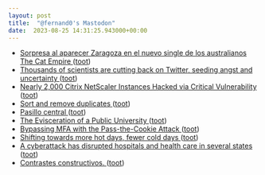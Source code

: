 ```yaml
---
layout: post
title:  "@fernand0's Mastodon"
date:  2023-08-25 14:31:25.943000+00:00
---
```

*  [Sorpresa al aparecer Zaragoza en el nuevo single de los australianos The Cat Empire ](https://www.aragonmusical.com/2023/08/sorpresa-al-aparecer-zaragoza-en-el-nuevo-single-de-los-australianos-the-cat-empire) ([toot](https://mastodon.social/@fernand0/110950736589274391))
*  [Thousands of scientists are cutting back on Twitter, seeding angst and uncertainty ](https://www.nature.com/articles/d41586-023-02554-) ([toot](https://mastodon.social/@fernand0/110950547534116931))
*  [Nearly 2,000 Citrix NetScaler Instances Hacked via Critical Vulnerability ](https://thehackernews.com/2023/08/nearly-2000-citrix-netscaler-instances.htm) ([toot](https://mastodon.social/@fernand0/110950317435907526))
*  [Sort and remove duplicates ](https://www.johndcook.com/blog/2023/08/07/sort-u) ([toot](https://mastodon.social/@fernand0/110950028777349962))
*  [Pasillo central ](https://www.flickr.com/photos/fernand0/53125215124) ([toot](https://mastodon.social/@fernand0/110949749158022951))
*  [The Evisceration of a Public University ](https://www.thenation.com/article/society/wvu-cuts-higher-education) ([toot](https://mastodon.social/@fernand0/110949725167172479))
*  [Bypassing MFA with the Pass-the-Cookie Attack ](https://blog.netwrix.com/2022/11/29/bypassing-mfa-with-pass-the-cookie-attack) ([toot](https://mastodon.social/@fernand0/110949586030418179))
*  [Shifting towards more hot days, fewer cold days ](https://flowingdata.com/2023/08/16/shifting-towards-more-hot-days-fewer-cold-days) ([toot](https://mastodon.social/@fernand0/110949275445054470))
*  [A cyberattack has disrupted hospitals and health care in several states ](https://apnews.com/article/cyberattack-hospital-emergency-outage-4c808c1dad8686458ecbeababd08fec) ([toot](https://mastodon.social/@fernand0/110948988247845707))
*  [Contrastes constructivos. ](https://avecesunafoto.wordpress.com/2023/08/24/contrastes-constructivos) ([toot](https://mastodon.social/@fernand0/110946209475898996))
